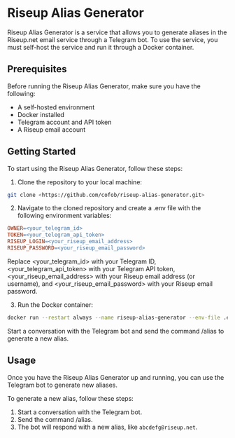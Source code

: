 # Riseup Alias Generator

Riseup Alias Generator is a service that allows you to generate aliases in the Riseup.net email service through a Telegram bot. To use the service, you must self-host the service and run it through a Docker container.

## Prerequisites

Before running the Riseup Alias Generator, make sure you have the following:

- A self-hosted environment
- Docker installed
- Telegram account and API token
- A Riseup email account

## Getting Started

To start using the Riseup Alias Generator, follow these steps:

1. Clone the repository to your local machine:

  ```bash
  git clone <https://github.com/cofob/riseup-alias-generator.git>
  ```

2. Navigate to the cloned repository and create a .env file with the following environment variables:

  ```makefile
  OWNER=<your_telegram_id>
  TOKEN=<your_telegram_api_token>
  RISEUP_LOGIN=<your_riseup_email_address>
  RISEUP_PASSWORD=<your_riseup_email_password>
  ```

  Replace <your_telegram_id> with your Telegram ID, <your_telegram_api_token> with your Telegram API token, <your_riseup_email_address> with your Riseup email address (or username), and <your_riseup_email_password> with your Riseup email password.

3. Run the Docker container:

  ```bash
  docker run --restart always --name riseup-alias-generator --env-file .env ghcr.io/cofob/riseup-alias-generator
  ```

  Start a conversation with the Telegram bot and send the command /alias to generate a new alias.

## Usage

Once you have the Riseup Alias Generator up and running, you can use the Telegram bot to generate new aliases.

To generate a new alias, follow these steps:

1. Start a conversation with the Telegram bot.
2. Send the command /alias.
3. The bot will respond with a new alias, like `abcdefg@riseup.net`.
